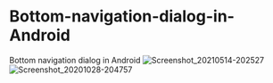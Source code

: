 # Bottom-navigation-dialog-in-Android
Bottom navigation dialog in Android
![Screenshot_20210514-202527](https://user-images.githubusercontent.com/73543054/119787720-20b31300-beef-11eb-90c9-220e652ec22e.png)
![Screenshot_20201028-204757](https://user-images.githubusercontent.com/73543054/119787738-24df3080-beef-11eb-8b43-d3f85d533496.png)


